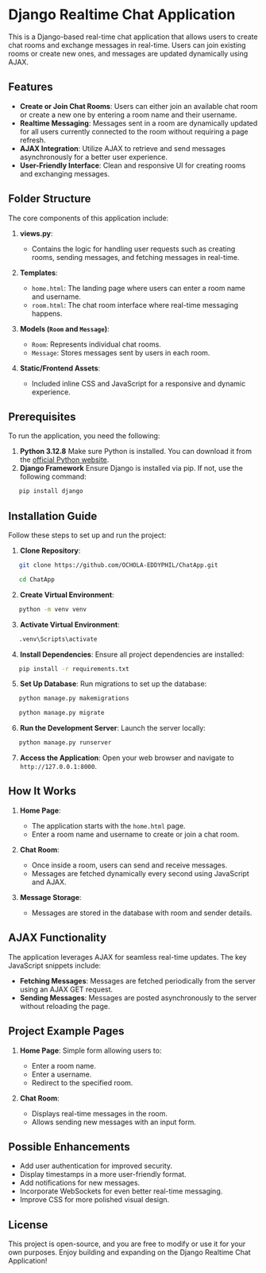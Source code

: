 # Django Realtime Chat Application

This is a Django-based real-time chat application that allows users to create chat rooms and exchange messages in
real-time. Users can join existing rooms or create new ones, and messages are updated dynamically using AJAX.

## Features

- **Create or Join Chat Rooms**: Users can either join an available chat room or create a new one by entering a room
  name and their username.
- **Realtime Messaging**: Messages sent in a room are dynamically updated for all users currently connected to the room
  without requiring a page refresh.
- **AJAX Integration**: Utilize AJAX to retrieve and send messages asynchronously for a better user experience.
- **User-Friendly Interface**: Clean and responsive UI for creating rooms and exchanging messages.

## Folder Structure

The core components of this application include:

1. **views.py**:
    - Contains the logic for handling user requests such as creating rooms, sending messages, and fetching messages in
      real-time.

2. **Templates**:
    - `home.html`: The landing page where users can enter a room name and username.
    - `room.html`: The chat room interface where real-time messaging happens.

3. **Models (`Room` and `Message`)**:
    - `Room`: Represents individual chat rooms.
    - `Message`: Stores messages sent by users in each room.

4. **Static/Frontend Assets**:
    - Included inline CSS and JavaScript for a responsive and dynamic experience.

## Prerequisites

To run the application, you need the following:

1. **Python 3.12.8**
   Make sure Python is installed. You can download it from the [official Python website]().
2. **Django Framework**
   Ensure Django is installed via pip. If not, use the following command:

``` bash
   pip install django
```

## Installation Guide

Follow these steps to set up and run the project:

1. **Clone Repository**:

``` bash
   git clone https://github.com/OCHOLA-EDDYPHIL/ChatApp.git
```

``` bash
   cd ChatApp
```

2. **Create Virtual Environment**:

``` bash
   python -m venv venv
```

3. **Activate Virtual Environment**:

``` bash
   .venv\Scripts\activate
```

4. **Install Dependencies**: Ensure all project dependencies are installed:

``` bash
   pip install -r requirements.txt
```

5. **Set Up Database**: Run migrations to set up the database:

``` bash
   python manage.py makemigrations
```

``` bash
   python manage.py migrate
```

6. **Run the Development Server**: Launch the server locally:

``` bash
   python manage.py runserver
```

7. **Access the Application**: Open your web browser and navigate to `http://127.0.0.1:8000`.

## How It Works

1. **Home Page**:
    - The application starts with the `home.html` page.
    - Enter a room name and username to create or join a chat room.

2. **Chat Room**:
    - Once inside a room, users can send and receive messages.
    - Messages are fetched dynamically every second using JavaScript and AJAX.

3. **Message Storage**:
    - Messages are stored in the database with room and sender details.

## AJAX Functionality

The application leverages AJAX for seamless real-time updates. The key JavaScript snippets include:

- **Fetching Messages**: Messages are fetched periodically from the server using an AJAX GET request.
- **Sending Messages**: Messages are posted asynchronously to the server without reloading the page.

## Project Example Pages

1. **Home Page**:
   Simple form allowing users to:
    - Enter a room name.
    - Enter a username.
    - Redirect to the specified room.

2. **Chat Room**:
    - Displays real-time messages in the room.
    - Allows sending new messages with an input form.

## Possible Enhancements

- Add user authentication for improved security.
- Display timestamps in a more user-friendly format.
- Add notifications for new messages.
- Incorporate WebSockets for even better real-time messaging.
- Improve CSS for more polished visual design.

## License

This project is open-source, and you are free to modify or use it for your own purposes.
Enjoy building and expanding on the Django Realtime Chat Application!
